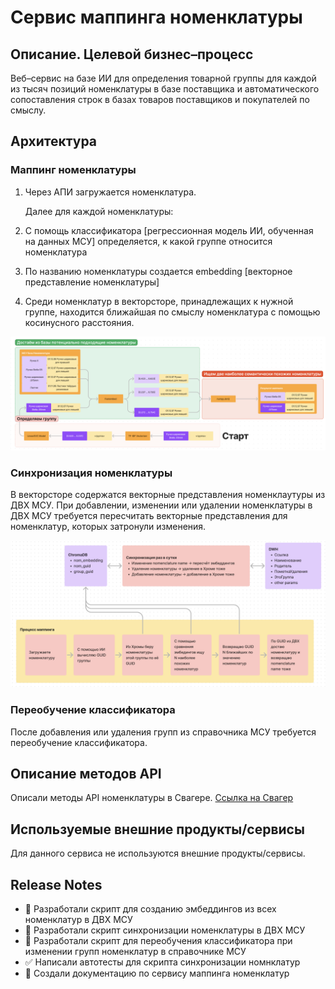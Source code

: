 # Сервис маппинга номенклатуры

## Описание. Целевой бизнес–процесс

Веб–сервис на базе ИИ для определения товарной группы для каждой из тысяч позиций номенклатуры в базе поставщика и автоматического сопоставления строк в базах товаров поставщиков и покупателей по смыслу.

## Архитектура

### Маппинг номенклатуры

1. Через АПИ загружается номенклатура.

    Далее для каждой номенклатуры:

2. С помощь классификатора [регрессионная модель ИИ, обученная на данных МСУ] определяется, к какой группе относится номенклатура
3. По названию номенклатуры создается embedding [векторное представление номенклатуры]
4. Среди номенклатур в векторсторе, принадлежащих к нужной группе, находится ближайшая по смыслу номенклатура с помощью косинусного расстояния.

![Схема](images/nomenclature_mapping.png)

### Синхронизация номенклатуры

В векторсторе содержатся векторные представления номенклаутуры из ДВХ МСУ.
При добавлении, изменении или удалении номенклатуры в ДВХ МСУ требуется пересчитать
векторные представления для номенклатур, которых затронули изменения.

![Схема](images/nomenclature_sync.png)


### Переобучение классификатора

После добавления или удаления групп из справочника МСУ требуется переобучение классификатора. 


## Описание методов API

Описали методы API номенклатуры в Свагере. [Ссылка на Свагер](http://45.8.98.160:8080/api/v1/docs)

## Используемые внешние продукты/сервисы

Для данного сервиса не используются внешние продукты/сервисы.

## Release Notes

- 🔧  Разработали скрипт для созданию эмбеддингов из всех номенклатур в ДВХ МСУ
- 🔄  Разработали скрипт синхронизации номенклатуры в ДВХ МСУ 
- 🔄  Разработали скрипт для переобучения классификатора при изменении групп номенклатур в справочнике МСУ
- ✅  Написали автотесты для скрипта синхронизации номнклатур
- 📄  Создали документацию по сервису маппинга номенклатур